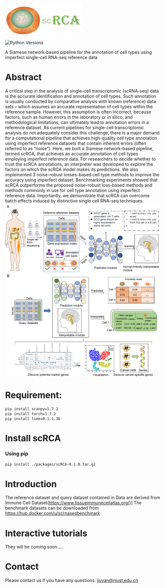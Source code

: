 <p align="left"><img src="https://github.com/LMC0705/scRCA/blob/main/scRCA_log.png" width="250" height="100"></p>

![Python Versions](https://img.shields.io/badge/python-3.6+-brightgreen.svg)

A Siamese network-based pipeline for the annotation of cell types using imperfect single-cell RNA-seq reference data

# Abstract
A critical step in the analysis of single-cell transcriptomic (scRNA-seq) data is the accurate identification and annotation of cell types. Such annotation is usually conducted by comparative analysis with known (reference) data sets – which assumes an accurate representation of cell types within the reference sample. However, this assumption is often incorrect, because factors, such as human errors in the laboratory or in silico, and methodological limitations, can ultimately lead to annotation errors in a reference dataset. As current pipelines for single-cell transcriptomic analysis do not adequately consider this challenge, there is a major demand for a computational pipeline that achieves high-quality cell type annotation using imperfect reference datasets that contain inherent errors (often referred to as “noise”). Here, we built a Siamese network-based pipeline, termed scRCA, that achieves an accurate annotation of cell types employing imperfect reference data. For researchers to decide whether to trust the scRCA annotations, an interpreter was developed to explore the factors on which the scRCA model makes its predictions. We also implemented 3 noise-robust losses-based cell type methods to improve the accuracy using imperfect dataset. Benchmarking experiments showed that scRCA outperforms the proposed noise-robust loss-based methods and methods commonly in use for cell type annotation using imperfect reference data. Importantly, we demonstrate that scRCA can overcome batch effects induced by distinctive single cell RNA-seq techniques. 
![image](https://github.com/LMC0705/scRCA/blob/main/figure.png)

# Requirement:
```console
pip install scanpy=1.7.2
pip install torch=1.7.2
pip install lime=0.1.1.36
```
# Install scRCA
### Using pip 
```console
pip install ./packages/scRCA-0.1.0.tar.gz
```

# Introduction
The reference dataset and query dataset contained in Data are derived from Immune Cell Dataset(https://www.tissueimmunecellatlas.org/)]
The benchmark datasets can be downloaded from https://hub.docker.com/u/scrnaseqbenchmark

# Interactive tutorials

They will be coming soon.....


# Contact
Please contact us if you have any questions: liuyan@njust.edu.cn
